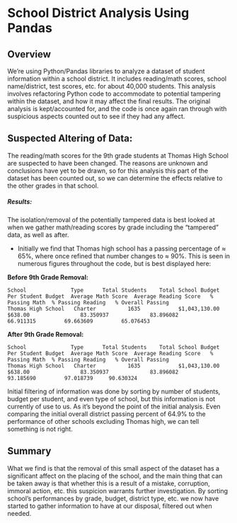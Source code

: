 # School District Analysis Using Pandas
## Overview
We’re using Python/Pandas libraries to analyze a dataset of student information within a school district. It includes reading/math scores, school name/district, test scores, etc. for about 40,000 students. This analysis involves refactoring Python code to accommodate to potential tampering within the dataset, and how it may affect the final results. The original analysis is kept/accounted for, and the code is once again ran through with suspicious aspects counted out to see if they had any affect.
## Suspected Altering of Data:
The reading/math scores for the 9th grade students at Thomas High School are suspected to have been changed. The reasons are unknown and conclusions have yet to be drawn, so for this analysis this part of the dataset has been counted out, so we can determine the effects relative to the other grades in that school.
##### Results:
The isolation/removal of the potentially tampered data is best looked at when we gather math/reading scores by grade including the “tampered” data, as well as after.
-	Initially we find that Thomas high school has a passing percentage of ≈ 65%, where once refined that number changes to ≈ 90%. This is seen in numerous figures throughout the code, but is best displayed here:

**Before 9th Grade Removal:**

```
School              Type	  Total Students	Total School Budget	Per Student Budget	Average Math Score	Average Reading Score	% Passing Math	% Passing Reading	% Overall Passing
Thomas High School	 Charter	      1635	          $1,043,130.00	         $638.00	            83.350937	          83.896082	            66.911315	      69.663609	        65.076453
```

**After 9th Grade Removal:**

```
School              Type	  Total Students	Total School Budget	Per Student Budget	Average Math Score	Average Reading Score	% Passing Math	% Passing Reading	% Overall Passing
Thomas High School	 Charter	      1635	          $1,043,130.00	         $638.00	            83.350937	          83.896082	            93.185690	      97.018739	    90.630324
```

Initial filtering of information was done by sorting by number of students, budget per student, and even type of school, but this information is not currently of use to us. As it’s beyond the point of the initial analysis. Even comparing the initial overall district passing percent of 64.9%  to the performance of other schools excluding Thomas high, we can tell something is not right.
## Summary
What we find is that the removal of this small aspect of the dataset has a significant affect on the placing of the school, and the main thing that can be taken away is that whether this is a result of a mistake, corruption, immoral action, etc. this suspicion warrants further investigation. By sorting school’s performances by grade, budget, district type, etc. we now have started to gather information to have at our disposal, filtered out when needed. 
